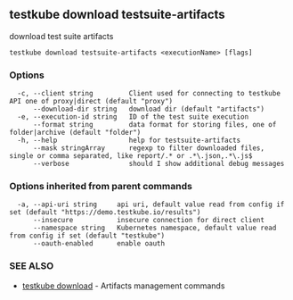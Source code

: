 ## testkube download testsuite-artifacts

download test suite artifacts

```
testkube download testsuite-artifacts <executionName> [flags]
```

### Options

```
  -c, --client string         Client used for connecting to testkube API one of proxy|direct (default "proxy")
      --download-dir string   download dir (default "artifacts")
  -e, --execution-id string   ID of the test suite execution
      --format string         data format for storing files, one of folder|archive (default "folder")
  -h, --help                  help for testsuite-artifacts
      --mask stringArray      regexp to filter downloaded files, single or comma separated, like report/.* or .*\.json,.*\.js$
      --verbose               should I show additional debug messages
```

### Options inherited from parent commands

```
  -a, --api-uri string     api uri, default value read from config if set (default "https://demo.testkube.io/results")
      --insecure           insecure connection for direct client
      --namespace string   Kubernetes namespace, default value read from config if set (default "testkube")
      --oauth-enabled      enable oauth
```

### SEE ALSO

* [testkube download](testkube_download.md)	 - Artifacts management commands

